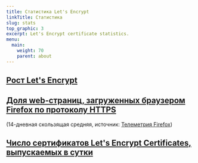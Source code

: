 ```yaml
---
title: Статистика Let's Encrypt
linkTitle: Статистика
slug: stats
top_graphic: 3
excerpt: Let's Encrypt certificate statistics.
menu:
  main:
    weight: 70
    parent: about
---
```


<div class="figure">
  <h2><a name="growth" href="#growth"
    >Рост Let's Encrypt</a></h2>
  <div id="activeUsage" title="Let's Encrypt" class="statsgraph"></div>
</div>

<div class="figure">
  <h2><a name="percent-pageloads" href="#percent-pageloads"
    >Доля web-страниц, загруженных браузером Firefox по протоколу HTTPS</a></h2>
  <p>(14-дневная скользящая средняя, источник: <a href="https://docs.telemetry.mozilla.org/datasets/other/ssl/reference.html">Телеметрия Firefox</a>)</p>
  <div id="pageloadPercent" title="Доля web-страниц, загруженных браузером Firefox по протоколу HTTPS" class="statsgraph"></div>
</div>

<div class="figure">
  <h2><a name="daily-issuance" href="#daily-issuance"
    >Число сертификатов Let's Encrypt Certificates, выпускаемых в сутки</a></h2>
  <div id="issuancePerDay" title="Число сертификатов Let's Encrypt Certificates, выпускаемых в сутки" class="statsgraph"></div>
</div>

<script src="/js/stats.js" async></script>
<script src="/js/plotly-min.js" async></script>
